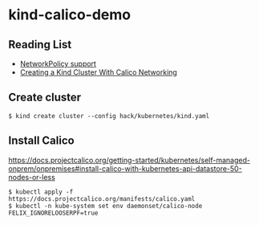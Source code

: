 # kind-calico-demo

## Reading List

- [NetworkPolicy support](https://github.com/kubernetes-sigs/kind/issues/842)
- [Creating a Kind Cluster With Calico Networking](https://alexbrand.dev/post/creating-a-kind-cluster-with-calico-networking/)


## Create cluster

```
$ kind create cluster --config hack/kubernetes/kind.yaml
```

## Install Calico

https://docs.projectcalico.org/getting-started/kubernetes/self-managed-onprem/onpremises#install-calico-with-kubernetes-api-datastore-50-nodes-or-less

```
$ kubectl apply -f https://docs.projectcalico.org/manifests/calico.yaml
$ kubectl -n kube-system set env daemonset/calico-node FELIX_IGNORELOOSERPF=true
```
